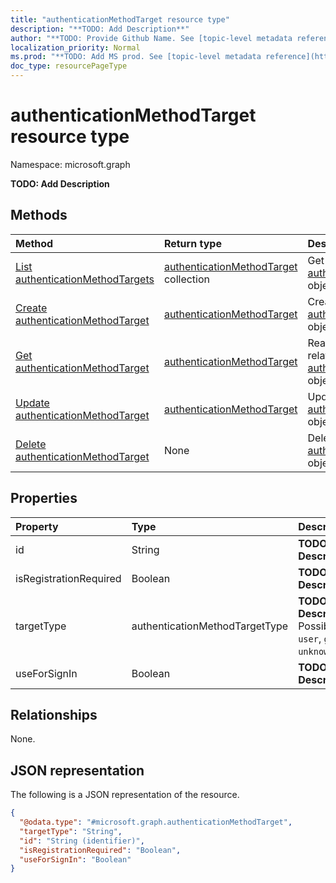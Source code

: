```yaml
---
title: "authenticationMethodTarget resource type"
description: "**TODO: Add Description**"
author: "**TODO: Provide Github Name. See [topic-level metadata reference](https://msgo.azurewebsites.net/add/document/guidelines/metadata.html#topic-level-metadata)**"
localization_priority: Normal
ms.prod: "**TODO: Add MS prod. See [topic-level metadata reference](https://msgo.azurewebsites.net/add/document/guidelines/metadata.html#topic-level-metadata)**"
doc_type: resourcePageType
---
```


# authenticationMethodTarget resource type

Namespace: microsoft.graph

**TODO: Add Description**

## Methods
|Method|Return type|Description|
|:---|:---|:---|
|[List authenticationMethodTargets](../api/authenticationmethodtarget-list.md)|[authenticationMethodTarget](../resources/authenticationmethodtarget.md) collection|Get a list of the [authenticationMethodTarget](../resources/authenticationmethodtarget.md) objects and their properties.|
|[Create authenticationMethodTarget](../api/authenticationmethodtarget-create.md)|[authenticationMethodTarget](../resources/authenticationmethodtarget.md)|Create a new [authenticationMethodTarget](../resources/authenticationmethodtarget.md) object.|
|[Get authenticationMethodTarget](../api/authenticationmethodtarget-get.md)|[authenticationMethodTarget](../resources/authenticationmethodtarget.md)|Read the properties and relationships of an [authenticationMethodTarget](../resources/authenticationmethodtarget.md) object.|
|[Update authenticationMethodTarget](../api/authenticationmethodtarget-update.md)|[authenticationMethodTarget](../resources/authenticationmethodtarget.md)|Update the properties of an [authenticationMethodTarget](../resources/authenticationmethodtarget.md) object.|
|[Delete authenticationMethodTarget](../api/authenticationmethodtarget-delete.md)|None|Deletes an [authenticationMethodTarget](../resources/authenticationmethodtarget.md) object.|

## Properties
|Property|Type|Description|
|:---|:---|:---|
|id|String|**TODO: Add Description**|
|isRegistrationRequired|Boolean|**TODO: Add Description**|
|targetType|authenticationMethodTargetType|**TODO: Add Description**. Possible values are: `user`, `group`, `unknownFutureValue`.|
|useForSignIn|Boolean|**TODO: Add Description**|

## Relationships
None.

## JSON representation
The following is a JSON representation of the resource.
<!-- {
  "blockType": "resource",
  "keyProperty": "id",
  "@odata.type": "microsoft.graph.authenticationMethodTarget",
  "baseType": "",
  "openType": false
}
-->
``` json
{
  "@odata.type": "#microsoft.graph.authenticationMethodTarget",
  "targetType": "String",
  "id": "String (identifier)",
  "isRegistrationRequired": "Boolean",
  "useForSignIn": "Boolean"
}
```

